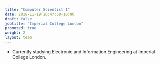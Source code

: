 ```yaml
---
title: "Computer Scientist 1"
date: 2018-11-19T10:47:58+10:00
draft: false
jobtitle: "Imperial College London"
promoted: true
weight: 2
layout: team
---
```


* Currently studying Electronic and Information Engineering at Imperial College London.

